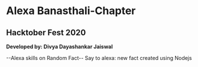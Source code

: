 # Alexa Banasthali-Chapter
## Hacktober Fest 2020

**Developed by: Divya Dayashankar Jaiswal**

--Alexa skills on Random Fact--
Say to alexa: new fact
created using Nodejs